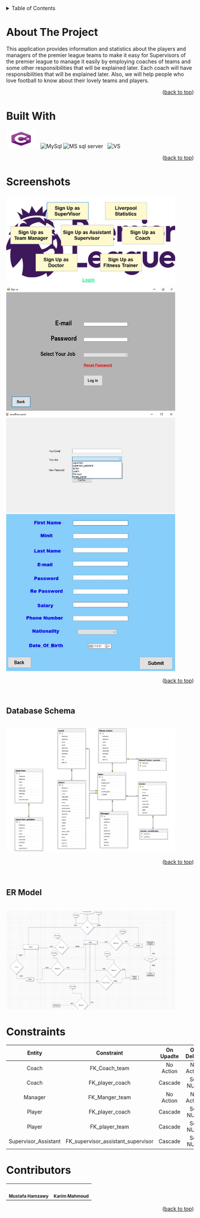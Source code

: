 <div id="top"></div>
<!-- TABLE OF CONTENTS -->
<details>
  <summary>Table of Contents</summary>
  <ol>
    <li><a href="#about-the-project">About The Project</a></li>
    <li><a href="#built-with">Built With</a></li>
    <li><a href="#Screenshots">Screenshots</a></li>
    <li><a href="#Constraints">Constraints</a></li>
    <li><a href="#Contributors">Contributors</a></li>
  </ol>
</details>

<!-- ABOUT THE PROJECT -->
# About The Project
This application provides information and statistics about the players and managers of the premier league teams to make it easy for Supervisors of the premier league to manage it easily by employing coaches of teams and some other responsibilities that will be explained later. Each coach will have responsibilities that will be explained later. Also, we will help people who love football to know about their lovely teams and players.
<p align="right">(<a href="#top">back to top</a>)</p>

<!-- Tools -->
# Built With

<img  src="https://raw.githubusercontent.com/MUSTAFA-Hamzawy/MUSTAFA-Hamzawy/main/logos/languages/c%23.svg" alt="C#" width="80" height="50"/> &nbsp;
<img  src="https://raw.githubusercontent.com/yurijserrano/Github-Profile-Readme-Logos/f994c418a134b58c4aec11152f6a4a33fa89da26/databases/mysql.svg" alt="MySql" width="80" height="50"/>
<img  src="https://www.svgrepo.com/show/303229/microsoft-sql-server-logo.svg" alt="MS sql server" width="80" height="50"/> &nbsp;
<img  src="https://www.vhv.rs/dpng/d/523-5237557_visual-studio-logo-png-transparent-png.png" alt="VS" width="80" height="50"/> &nbsp;
<p align="right">(<a href="#top">back to top</a>)</p>

<!-- Screenshots -->
# Screenshots
<div id="Screenshots">
  <img src="https://github.com/MUSTAFA-Hamzawy/PremierLeagueApplication/blob/master/Screen%20shots/intro%20page.jpeg" alt="intro-page" width="90%">
  <br><img src="https://github.com/MUSTAFA-Hamzawy/PremierLeagueApplication/blob/master/Screen%20shots/login%20form.jpeg" alt="login" width="90%">
  <br><img src="https://github.com/MUSTAFA-Hamzawy/PremierLeagueApplication/blob/master/Screen%20shots/reset%20pass.jpeg" alt="Reset password" width="90%">
  <br><img src="https://github.com/MUSTAFA-Hamzawy/PremierLeagueApplication/blob/master/Screen%20shots/sign%20up%20form.jpeg" alt="Sign up" width="90%">
  <p align="right">(<a href="#top">back to top</a>)</p>
  <br><h2>Database Schema</h2>
  <br><img src="https://raw.githubusercontent.com/MUSTAFA-Hamzawy/PremierLeagueApplication/master/Screen%20shots/DB-Schema.png" alt="db-schema" width="90%">
  <p align="right">(<a href="#top">back to top</a>)</p>
  <br><h2>ER Model</h2>
  <br><img src="https://raw.githubusercontent.com/MUSTAFA-Hamzawy/PremierLeagueApplication/master/Screen%20shots/ER%20model.PNG" alt="ER-Diagram" width="90%">
 </div>
 
 <!-- Constraints -->
# Constraints
 
 |     Entity     |       Constraint       |     On Upadte     |     On Delete     |
|:-----------------:|:--------------:|:-----------------:|:--------------:|
|Coach|FK_Coach_team|No Action | No Action|
|Coach|FK_player_coach|Cascade|Set NULL|
|Manager|FK_Manger_team|No Action|No Action|
|Player|FK_player_coach|Cascade|Set NULL|
|Player|FK_player_team|Cascade|Set NULL|
|Supervisor_Assistant|FK_supervisor_assistant_supervisor|Cascade|Set NULL|

<!-- Contributors -->
# Contributors
<table id="Contributors">
  <tr>
     <td align="center"><a href="https://github.com/MUSTAFA-Hamzawy"><img src="https://avatars.githubusercontent.com/u/72188665?v=4" width="150px;" alt=""/><br /><sub><b>Mustafa Hamzawy</b></sub></a><br /></td>
     <td align="center"><a href="https://github.com/karimmahmoud22"><img src="https://avatars.githubusercontent.com/u/82693464?v=4" width="150px;" alt=""/><br /><sub><b>Karim Mahmoud<b/></td>
  </tr>
 </table>
  </div>
<p align="right">(<a href="#top">back to top</a>)</p>
